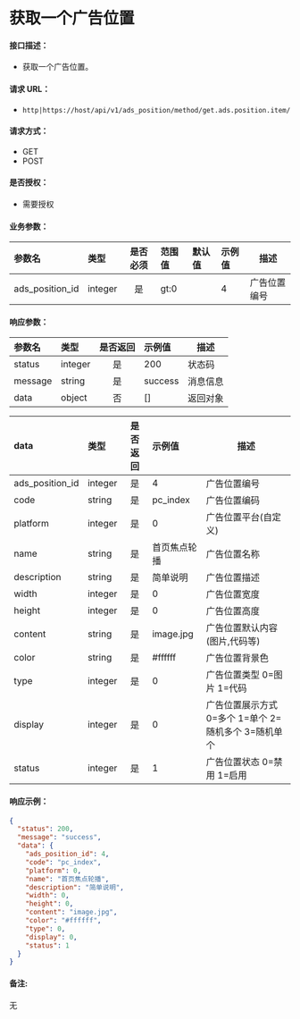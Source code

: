 # 获取一个广告位置

#### 接口描述：
- 获取一个广告位置。

#### 请求 URL：
- `http|https://host/api/v1/ads_position/method/get.ads.position.item/`

#### 请求方式：
- GET
- POST

#### 是否授权：
- 需要授权

#### 业务参数：
|参数名|类型|是否必须|范围值|默认值|示例值|描述|
|:----|:---|:---:|:-----|:-----|:-----|-----|
|ads_position_id |integer |是 |gt:0 | |4 |广告位置编号 |

#### 响应参数：
|参数名|类型|是否返回|示例值|描述|
|:-----|:-----|:---:|:-----|-----|
|status |integer |是 |200 |状态码 |
|message |string |是 |success |消息信息 |
|data |object |否 |[] |返回对象 |

|data|类型|是否返回|示例值|描述|
|:-----|:-----|:---:|:-----|-----|
|ads_position_id |integer |是 |4 |广告位置编号 |
|code |string |是 |pc_index |广告位置编码 |
|platform |integer |是 |0 |广告位置平台(自定义) |
|name |string |是 |首页焦点轮播 |广告位置名称 |
|description |string |是 |简单说明 |广告位置描述 |
|width |integer |是 |0 |广告位置宽度 |
|height |integer |是 |0 |广告位置高度 |
|content |string |是 |image.jpg |广告位置默认内容(图片,代码等) |
|color |string |是 |#ffffff |广告位置背景色 |
|type |integer |是 |0 |广告位置类型 0=图片 1=代码 |
|display |integer |是 |0 |广告位置展示方式 0=多个 1=单个 2=随机多个 3=随机单个 |
|status |integer |是 |1 |广告位置状态 0=禁用 1=启用 |

#### 响应示例：
```json
{
  "status": 200,
  "message": "success",
  "data": {
    "ads_position_id": 4,
    "code": "pc_index",
    "platform": 0,
    "name": "首页焦点轮播",
    "description": "简单说明",
    "width": 0,
    "height": 0,
    "content": "image.jpg",
    "color": "#ffffff",
    "type": 0,
    "display": 0,
    "status": 1
  }
}
```

#### 备注:
无